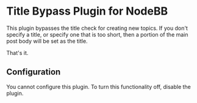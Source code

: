 # Title Bypass Plugin for NodeBB

This plugin bypasses the title check for creating new topics.
If you don't specify a title, or specify one that is too short, then a portion of the main post body will be set as the title.

That's it.

## Configuration

You cannot configure this plugin. To turn this functionality off, disable the plugin.